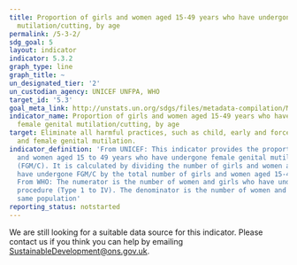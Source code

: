 ```yaml
---
title: Proportion of girls and women aged 15-49 years who have undergone female genital
  mutilation/cutting, by age
permalink: /5-3-2/
sdg_goal: 5
layout: indicator
indicator: 5.3.2
graph_type: line
graph_title: ~
un_designated_tier: '2'
un_custodian_agency: UNICEF UNFPA, WHO
target_id: '5.3'
goal_meta_link: http://unstats.un.org/sdgs/files/metadata-compilation/Metadata-Goal-5.pdf
indicator_name: Proportion of girls and women aged 15-49 years who have undergone
  female genital mutilation/cutting, by age
target: Eliminate all harmful practices, such as child, early and forced marriage
  and female genital mutilation.
indicator_definition: 'From UNICEF: This indicator provides the proportion of girls
  and women aged 15 to 49 years who have undergone female genital mutilation/cutting
  (FGM/C). It is calculated by dividing the number of girls and women aged 15-49 who
  have undergone FGM/C by the total number of girls and women aged 15-49 in the population
  From WHO: The numerator is the number of women and girls who have undergone a FGM
  procedure (Type 1 to IV). The denominator is the number of women and girls in the
  same population'
reporting_status: notstarted
---
```


We are still looking for a suitable data source for this indicator. Please contact us if you think you can help by emailing <a href="mailto:SustainableDevelopment@ons.gov.uk">SustainableDevelopment@ons.gov.uk</a>.


